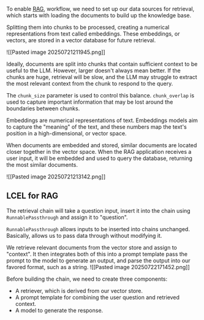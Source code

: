 To enable [RAG](agents.md##Retrieval%20Augmented%20Generation%20-%20RAG), workflow, we need to set up our data sources for retrieval, which starts with loading the documents to build up the knowledge base.

Splitting them into chunks to be processed, creating a numerical representations from text called embeddings. These embeddings, or vectors, are stored in a vector database for future retrieval.

![[Pasted image 20250721211945.png]]

Ideally, documents are split into chunks that contain sufficient context to be useful to the LLM. However, larger doesn't always mean better. If the chunks are huge, retrieval will be slow, and the LLM may struggle to extract the most relevant context from the chunk to respond to the query.

The `chunk_size` parameter is used to control this balance.
`chunk_overlap` is used to capture important information that may be lost around the boundaries between chunks.

Embeddings are numerical representations of text. Embeddings models aim to capture the "meaning" of the text, and these numbers map the text's position in a high-dimensional, or vector space.

When documents are embedded and stored, similar documents are located closer together in the vector space. When the RAG application receives a user input, it will be embedded and used to query the database, returning the most similar documents.

![[Pasted image 20250721213142.png]]
## LCEL for RAG
The retrieval chain will take a question input, insert it into the chain using `RunnablePassthrough` and assign it to "question".

`RunnablePassthrough` allows inputs to be inserted into chains unchanged. Basically, allows us to pass data through without modifying it.

We retrieve relevant documents from the vector store and assign to "context". It then integrates both of this into a prompt template pass the prompt to the model to generate an output, and parse the output into our favored format, such as a string.
![[Pasted image 20250722171452.png]]

Before building the chain, we need to create three components:
- A retriever, which is derived from our vector store.
- A prompt template for combining the user question and retrieved context.
- A model to generate the response.